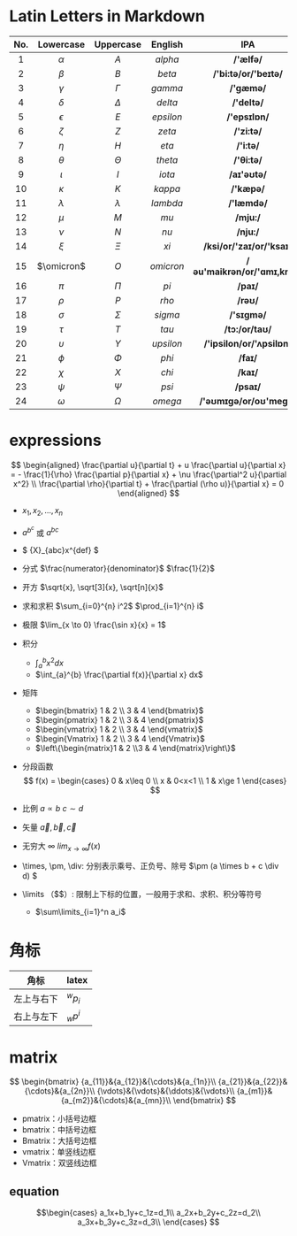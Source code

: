 # Latin Letters in Markdown

| No.  | Lowercase  | Uppercase  |  English  |              IPA              |
| :--: | :--------: | :--------: | :-------: | :---------------------------: |
| $1$  |  $\alpha$  |    $A$     |  $alpha$  |          **/'ælfə/**          |
| $2$  |  $\beta$   |    $B$     |  $beta$   |    **/'bi:tə/or/'beɪtə/**     |
| $3$  |  $\gamma$  |  $\Gamma$  |  $gamma$  |          **/'gæmə/**          |
| $4$  |  $\delta$  |  $\Delta$  |  $delta$  |         **/'deltə/**          |
| $5$  | $\epsilon$ |    $E$     | $epsilon$ |        **/'epsɪlɒn/**         |
| $6$  |  $\zeta$   |    $Z$     |  $zeta$   |         **/'zi:tə/**          |
| $7$  |   $\eta$   |    $H$     |   $eta$   |          **/'i:tə/**          |
| $8$  |  $\theta$  |  $\Theta$  |  $theta$  |         **/'θi:tə/**          |
| $9$  |  $\iota$   |    $I$     |  $iota$   |         **/aɪ'əʊtə/**         |
| $10$ |  $\kappa$  |    $K$     |  $kappa$  |          **/'kæpə/**          |
| $11$ | $\lambda$  | $\lambda$  | $lambda$  |         **/'læmdə/**          |
| $12$ |   $\mu$    |    $M$     |   $mu$    |          **/mju:/**           |
| $13$ |   $\nu$    |    $N$     |   $nu$    |          **/nju:/**           |
| $14$ |   $\xi$    |   $\Xi$    |   $xi$    |   **/ksi/or/'zaɪ/or/'ksaɪ/**  |
| $15$ | $\omicron$ |    $O$     | $omicron$ | **/əu'maikrən/or/'ɑmɪ,krɑn/** |
| $16$ |   $\pi$    |   $\Pi$    |   $pi$    |           **/paɪ/**           |
| $17$ |   $\rho$   |    $P$     |   $rho$   |           **/rəʊ/**           |
| $18$ |  $\sigma$  |  $\Sigma$  |  $sigma$  |         **/'sɪɡmə/**          |
| $19$ |   $\tau$   |    $T$     |   $tau$   |       **/tɔ:/or/taʊ/**        |
| $20$ | $\upsilon$ | $\Upsilon$ | $upsilon$ |  **/'ipsilon/or/'ʌpsilɒn/**   |
| $21$ |   $\phi$   |   $\Phi$   |   $phi$   |           **/faɪ/**           |
| $22$ |   $\chi$   |    $X$     |   $chi$   |           **/kaɪ/**           |
| $23$ |   $\psi$   |   $\Psi$   |   $psi$   |          **/psaɪ/**           |
| $24$ |  $\omega$  |  $\Omega$  |  $omega$  |   **/'əʊmɪɡə/or/oʊ'meɡə/**    |


# expressions

$$ 
\begin{aligned}
\frac{\partial u}{\partial t} + u \frac{\partial u}{\partial x} = - \frac{1}{\rho} \frac{\partial p}{\partial x} + \nu \frac{\partial^2 u}{\partial x^2} \\
\frac{\partial \rho}{\partial t} + \frac{\partial (\rho u)}{\partial x} = 0
\end{aligned} 
$$

- $x_1, x_2, ..., x_n$

- $a^{b^c}$ 或 $a^{bc}$

- $ {X}_{abc}x^{def} $
- 分式 $\frac{numerator}{denominator}$ $\frac{1}{2}$
- 开方 $\sqrt{x}, \sqrt[3]{x}, \sqrt[n]{x}$
- 求和求积 $\sum_{i=0}^{n} i^2$ $\prod_{i=1}^{n} i$
- 极限 $\lim_{x \to 0} \frac{\sin x}{x} = 1$
- 积分 
  - $\int_{a}^{b} x^2 dx$ 
  - $\int_{a}^{b} \frac{\partial f(x)}{\partial x} dx$
- 矩阵
  - $\begin{bmatrix} 1 & 2 \\ 3 & 4 \end{bmatrix}$
  - $\begin{pmatrix} 1 & 2 \\ 3 & 4 \end{pmatrix}$
  - $\begin{vmatrix} 1 & 2 \\ 3 & 4 \end{vmatrix}$
  - $\begin{Vmatrix} 1 & 2 \\ 3 & 4 \end{Vmatrix}$
  - $\left\{\begin{matrix}1 & 2 \\3 & 4 \end{matrix}\right\}$
- 分段函数
$$ f(x) =
\begin{cases}
0 & x\leq 0 \\
x & 0<x<1 \\
1 & x\ge
1 \end{cases} $$
- 比例 $a \propto b$ $c \sim d$
- 矢量 $\vec{a}, \vec{b}, \vec{c}$
- 无穷大 $\infty$ $lim_{x\to\infty}f(x)$
- \times, \pm, \div: 分别表示乘号、正负号、除号 $\pm (a \times b + c \div d) $
- \limits （$$）: 限制上下标的位置，一般用于求和、求积、积分等符号
  -  $\sum\limits_{i=1}^n a_i$

# 角标

|角标|latex|
|----|----|
|左上与右下|$^{w}p_{i}$|
|右上与左下|$_{w}p^{i}$|

# matrix

$$
\begin{bmatrix}
{a_{11}}&{a_{12}}&{\cdots}&{a_{1n}}\\
{a_{21}}&{a_{22}}&{\cdots}&{a_{2n}}\\
{\vdots}&{\vdots}&{\ddots}&{\vdots}\\
{a_{m1}}&{a_{m2}}&{\cdots}&{a_{mn}}\\
\end{bmatrix}
$$

- pmatrix：小括号边框
- bmatrix：中括号边框
- Bmatrix：大括号边框
- vmatrix：单竖线边框
- Vmatrix：双竖线边框

## equation

$$\begin{cases}
a_1x+b_1y+c_1z=d_1\\
a_2x+b_2y+c_2z=d_2\\
a_3x+b_3y+c_3z=d_3\\
\end{cases}
$$